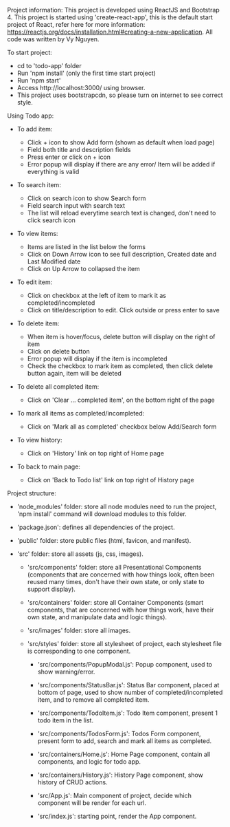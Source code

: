 Project information:
This project is developed using ReactJS and Bootstrap 4. 
This project is started using 'create-react-app', this is the default start project of React, refer here for more information: https://reactjs.org/docs/installation.html#creating-a-new-application.
All code was written by Vy Nguyen.


To start project:
- cd to 'todo-app' folder
- Run 'npm install' (only the first time start project)
- Run 'npm start'
- Access http://localhost:3000/ using browser.
- This project uses bootstrapcdn, so please turn on internet to see correct style.


Using Todo app:
+ To add item:
  - Click + icon to show Add form (shown as default when load page)
  - Field both title and description fields
  - Press enter or click on + icon
  - Error popup will display if there are any error/ Item will be added if everything is valid

+ To search item:
  - Click on search icon to show Search form
  - Field search input with search text
  - The list will reload everytime search text is changed, don't need to click search icon

+ To view items:
  - Items are listed in the list below the forms
  - Click on Down Arrow icon to see full description, Created date and Last Modified date
  - Click on Up Arrow to collapsed the item

+ To edit item:
  - Click on checkbox at the left of item to mark it as completed/incompleted
  - Click on title/description to edit. Click outside or press enter to save

+ To delete item:
  - When item is hover/focus, delete button will display on the right of item
  - Click on delete button
  - Error popup will display if the item is incompleted
  - Check the checkbox to mark item as completed, then click delete button again, item will be deleted

+ To delete all completed item:
  - Click on 'Clear ... completed item', on the bottom right of the page

+ To mark all items as completed/incompleted:
  - Click on 'Mark all as completed' checkbox below Add/Search form

+ To view history:
  - Click on 'History' link on top right of Home page

+ To back to main page:
  - Click on 'Back to Todo list' link on top right of History page


Project structure:
- 'node_modules' folder: store all node modules need to run the project, 'npm install' command will download modules to this folder.
- 'package.json': defines all dependencies of the project.
- 'public' folder: store public files (html, favicon, and manifest).
- 'src' folder: store all assets (js, css, images).

  - 'src/components' folder: store all Presentational Components (components that are concerned with how things look, often been reused many times, don't have their own state, or only state to support display).
  - 'src/containers' folder: store all Container Components (smart components, that are concerned with how things work, have their own state, and manipulate data and logic things).
  - 'src/images' folder: store all images.
  - 'src/styles' folder: store all stylesheet of project, each stylesheet file is corresponding to one component.

    - 'src/components/PopupModal.js': Popup component, used to show warning/error.
    - 'src/components/StatusBar.js': Status Bar component, placed at bottom of page, used to show number of completed/incompleted item, and to remove all completed item.
    - 'src/components/TodoItem.js': Todo Item component, present 1 todo item in the list.
    - 'src/components/TodosForm.js': Todos Form component, present form to add, search and mark all items as completed.

    - 'src/containers/Home.js': Home Page component, contain all components, and logic for todo app.
    - 'src/containers/History.js': History Page component, show history of CRUD actions.

    - 'src/App.js': Main component of project, decide which component will be render for each url.
    - 'src/index.js': starting point, render the App component.


